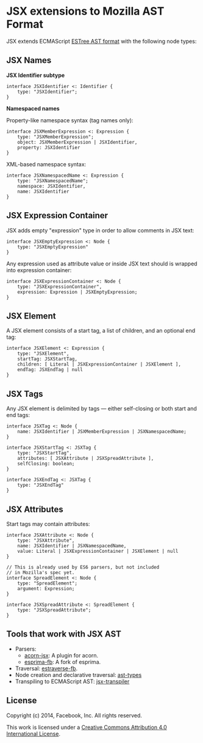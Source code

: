 JSX extensions to Mozilla AST Format
====================================

JSX extends ECMAScript [ESTree AST format](https://github.com/estree/estree) with the following node types:

JSX Names
---------

__JSX Identifier subtype__

```
interface JSXIdentifier <: Identifier {
    type: "JSXIdentifier";
}
```

__Namespaced names__

Property-like namespace syntax (tag names only):

```
interface JSXMemberExpression <: Expression {
    type: "JSXMemberExpression";
    object: JSXMemberExpression | JSXIdentifier,
    property: JSXIdentifier
}
```

XML-based namespace syntax:

```
interface JSXNamespacedName <: Expression {
    type: "JSXNamespacedName";
    namespace: JSXIdentifier,
    name: JSXIdentifier
}
```

JSX Expression Container
------------------------

JSX adds empty "expression" type in order to allow comments in JSX text:

```
interface JSXEmptyExpression <: Node {
    type: "JSXEmptyExpression"
}
```

Any expression used as attribute value or inside JSX text should is wrapped into expression container:

```
interface JSXExpressionContainer <: Node {
    type: "JSXExpressionContainer",
    expression: Expression | JSXEmptyExpression;
}
```

JSX Element
-----------

A JSX element consists of a start tag, a list of children, and an optional end tag:

```
interface JSXElement <: Expression {
    type: "JSXElement",
    startTag: JSXStartTag,
    children: [ Literal | JSXExpressionContainer | JSXElement ],
    endTag: JSXEndTag | null
}
```

JSX Tags
-----------------

Any JSX element is delimited by tags &mdash; either self-closing or both start and end tags:

```
interface JSXTag <: Node {
    name: JSXIdentifier | JSXMemberExpression | JSXNamespacedName;
}

interface JSXStartTag <: JSXTag {
    type: "JSXStartTag",
    attributes: [ JSXAttribute | JSXSpreadAttribute ],
    selfClosing: boolean;
}

interface JSXEndTag <: JSXTag {
    type: "JSXEndTag"
}
```

JSX Attributes
--------------

Start tags may contain attributes:

```
interface JSXAttribute <: Node {
    type: "JSXAttribute",
    name: JSXIdentifier | JSXNamespacedName,
    value: Literal | JSXExpressionContainer | JSXElement | null
}

// This is already used by ES6 parsers, but not included
// in Mozilla's spec yet.
interface SpreadElement <: Node {
    type: "SpreadElement";
    argument: Expression;
}

interface JSXSpreadAttribute <: SpreadElement {
    type: "JSXSpreadAttribute";
}
```

Tools that work with JSX AST
----------------------------

* Parsers:
  - [acorn-jsx](https://github.com/RReverser/acorn-jsx): A plugin for acorn.
  - [esprima-fb](https://github.com/facebook/esprima): A fork of esprima.
* Traversal: [estraverse-fb](https://github.com/RReverser/estraverse-fb).
* Node creation and declarative traversal: [ast-types](https://github.com/benjamn/ast-types)
* Transpiling to ECMAScript AST: [jsx-transpiler](https://github.com/RReverser/jsx-transpiler)

License
-------

Copyright (c) 2014, Facebook, Inc.
All rights reserved.

This work is licensed under a [Creative Commons Attribution 4.0
International License](http://creativecommons.org/licenses/by/4.0/).
